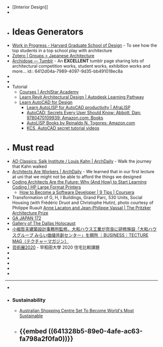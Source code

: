 - [[Interior Design]]
-
- # Ideas Generators
- [Work in Progress - Harvard Graduate School of Design](https://www.gsd.harvard.edu/category/work-in-progress/) - To see how the top students in a top school play with architecture
- [Zotero | Groups > Japanese Architecture](https://www.zotero.org/groups/34411/japanese_architecture)
- [Archidose — Tumblr](https://archidose.tumblr.com/) - An **EXCELLENT** tumblr page sharing lots of architectural competition works, student works, exhibition works and more...
  id:: 6412d04a-7989-4097-9d35-bb491018ec8a
-
-
- Tutorial
	- [Courses | ArchiStar Academy](https://academy.archistar.ai/training/courses)
	- [Learn Revit Architectural Design | Autodesk Learning Pathway](https://www.autodesk.com/certification/learning-pathways/revit-architectural-design)
	- [Learn AutoCAD for Design ](https://www.autodesk.com/certification/learning-pathways/autocad-design-drafting)
		- [Learn AutoLISP for AutoCAD productivity | AfraLISP](https://www.afralisp.net/)
		- [AutoCAD: Secrets Every User Should Know: Abbott, Dan: 9780470109939: Amazon.com: Books](https://www.amazon.com/AutoCAD-Secrets-Every-User-Should/dp/0470109939)
		- [AutoLISP Books by Reinaldo N. Togores: Amazon.com](https://www.amazon.com/Books-Reinaldo-N-Togores/s?rh=n%3A283155%2Cp_27%3AReinaldo+N.+Togores)
		- [KCS, AutoCAD secret tutorial videos](https://www.youtube.com/@kcs3146)
- # Must read
- [AD Classics: Salk Institute / Louis Kahn | ArchDaily](https://www.archdaily.com/61288/ad-classics-salk-institute-louis-kahn?ad_medium=office_landing&ad_name=article) - Walk the journey that Kahn walked
- [Architects Are Workers | ArchDaily](https://www.archdaily.com/955144/architects-are-workers?utm_medium=email&utm_source=Notifications&utm_campaign=daily&kth=5530594) - We learned that in our first lecture at uni that we might not be able to afford the things we designed
- [Coding Architects Are the Future: Why (And How) to Start Learning Coding | HP Large Format Printers ](https://largeformat.hp.com/in/blog/coding-in-architecture-4-reasons-why-architects-should-learn-to-code#:~:text=The%20primary%20reason%20why%20architects,your%20career%20in%20many%20ways.&text=Coding%20is%20like%20getting%20under%20the%20hood%20of%20design%20software.)
	- [How to Become a Software Developer | 9 Tips | Coursera](https://www.coursera.org/articles/software-developer)
- Transformation of G, H, I Buildings, Grand Parc, 530 Units, Social Housing (with Frédéric Druot and Christophe Hutin), photo courtesy of Philippe Ruault [Anne Lacaton and Jean-Philippe Vassal | The Pritzker Architecture Prize](https://www.pritzkerprize.com/laureates/anne-lacaton-and-jean-philippe-vassal#laureate-page-2291)
- [GA JAPAN 172](https://www.ga-ada.co.jp/japanese/ga_japan/gaj172.html)
- [Gallery of The Dallas Holocaust ](https://www.archdaily.com/926223/the-dallas-holocaust-and-human-rights-museum-omniplan/5d9dd9a4284dd172410000eb-the-dallas-holocaust-and-human-rights-museum-omniplan-second-floor-plan?next_project=no)
- [小堀哲夫建築設計事務所監修、大和ハウス工業が奈良に研修施設「大和ハウスグループ みらい価値共創センター」を開所 ｜BUSINESS｜TECTURE MAG（テクチャーマガジン）](https://mag.tecture.jp/business/20210929-40455/?fbclid=IwAR1hyVgGNu0NP2IKp7AGoXvPmStyLTZQ5nvx17K-I5fhy8gxWhnfzgSV6ms)
- [芸術展2020](http://waa-archifest.com/1st/comparison.html) - 早稻田大學 2020 住宅比較課題
-
-
-
-
-
- -----
-
- ### Sustainability
	- [Australian Shopping Centre Set To Become World's Most Sustainable](https://www.realcommercial.com.au/news/australian-shopping-centre-set-to-become-worlds-most-sustainable?rsf=ps%3Afacebook%3Arcanews%3Anat&fbclid=IwAR3zDnEp9HByN_gM6pJWK5Dczd_n7NXmYPFDO6Y_r1ZKbSGkobitCp5tW9E)
	- {{embed ((641328b5-89e0-4afe-ac63-fa798a2f0fa0))}}
		-